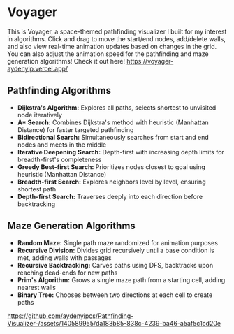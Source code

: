 # Voyager
This is Voyager, a space-themed pathfinding visualizer I built for my interest in algorithms. 
Click and drag to move the start/end nodes, add/delete walls, and also view real-time animation updates based on changes in the grid. You can also adjust the animation speed for the pathfinding and maze generation algorithms!
Check it out here! https://voyager-aydenyip.vercel.app/ 

## Pathfinding Algorithms
* **Dijkstra's Algorithm:** Explores all paths, selects shortest to unvisited node iteratively
* **A\* Search:** Combines Dijkstra's method with heuristic (Manhattan Distance) for faster targeted pathfinding
* **Bidirectional Search:** Simultaneously searches from start and end nodes and meets in the middle
* **Iterative Deepening Search:** Depth-first with increasing depth limits for breadth-first's completeness
* **Greedy Best-first Search:** Prioritizes nodes closest to goal using heuristic (Manhattan Distance)
* **Breadth-first Search:** Explores neighbors level by level, ensuring shortest path
* **Depth-first Search:** Traverses deeply into each direction before backtracking

## Maze Generation Algorithms
* **Random Maze:** Single path maze randomized for animation purposes 
* **Recursive Division:** Divides grid recursively until a base condition is met, adding walls with passages
* **Recursive Backtracking:** Carves paths using DFS, backtracks upon reaching dead-ends for new paths
* **Prim's Algorithm:** Grows a single maze path from a starting cell, adding nearest walls
* **Binary Tree:** Chooses between two directions at each cell to create paths

https://github.com/aydenyipcs/Pathfinding-Visualizer-/assets/140589955/da183b85-838c-4239-ba46-a5af5c1cd20e

